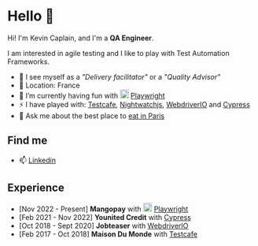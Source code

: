 # Hello 👋

Hi! I'm Kevin Caplain, and I'm a **QA Engineer**.

I am interested in agile testing and I like to play with Test Automation Frameworks.

- 🐛 I see myself as a _"Delivery facilitator"_ or a _"Quality Advisor"_
- 🥐 Location: France
- 🌱 I’m currently having fun with <img width="18px" src="https://miro.medium.com/max/400/1*9L9CKODdyyGiX1iAwwtdYg.png" alt="Playwright logo"/> [Playwright](https://playwrigh)
- ⚡ I have played with: [Testcafe](https://testcafe.io/), [Nightwatchjs](https://nightwatchjs.org/), [WebdriverIO](https://webdriver.io/) and [Cypress](https://www.cypress.io/)
- 💬 Ask me about the best place to [eat in Paris](https://www.google.com/maps/d/edit?mid=1ZAS5eHh9vvMY88QE3eSaqTS7JIqL4wE&ll=48.85682379079273%2C2.328863200000022&z=14)

## Find me

- 📫 [Linkedin](https://www.linkedin.com/in/kevincaplain/)

## Experience

- [Nov 2022 - Present] **Mangopay** with <img width="18px" src="https://miro.medium.com/max/400/1*9L9CKODdyyGiX1iAwwtdYg.png" alt="Playwright logo"/> [Playwright](https://playwrigh)
- [Feb 2021 - Nov 2022] **Younited Credit** with [Cypress](https://www.cypress.io/)
- [Oct 2018 - Sept 2020] **Jobteaser** with [WebdriverIO](https://webdriver.io/)
- [Feb 2017 - Oct 2018] **Maison Du Monde** with [Testcafe](https://testcafe.io/)
